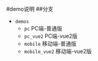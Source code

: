 #demo说明
##分支
* `demos`
    * `pc`          PC端-普通版
    * `pc_vue2`     PC端-vue2版
    * `mobile`      移动端-普通版
    * `mobile_vue2` 移动端-vue2版
    
    